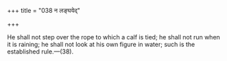 +++
title = "038 न लङ्घयेद्"

+++

He shall not step over the rope to which a calf is tied; he shall not run when it is raining; he shall not look at his own figure in water; such is the established rule.—(38).